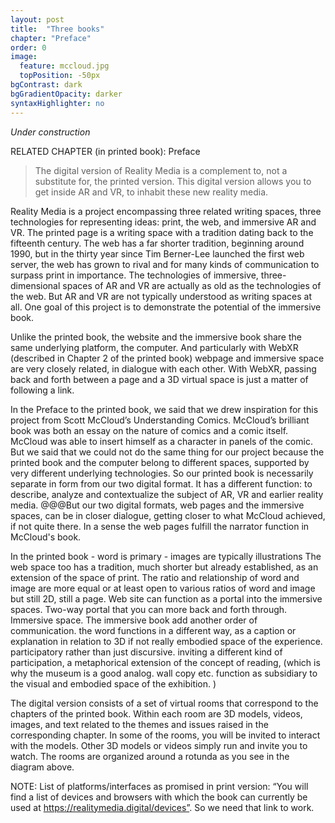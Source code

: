 ```yaml
---
layout: post
title:  "Three books"
chapter: "Preface"
order: 0
image:
  feature: mccloud.jpg
  topPosition: -50px
bgContrast: dark
bgGradientOpacity: darker
syntaxHighlighter: no
---
```


_Under construction_

RELATED CHAPTER (in printed book): Preface


<blockquote>The digital version of Reality Media is a complement to, not a substitute for, the printed version. This digital version allows you to get inside AR and VR, to inhabit these new reality media.</blockquote>

Reality Media is a project encompassing three related writing spaces, three technologies for representing ideas: print, the web, and immersive AR and VR. The printed page is a writing space with a tradition dating back to the fifteenth century. The web has a far shorter tradition, beginning around 1990, but in the thirty year since Tim Berner-Lee launched the first web server, the web has grown to rival and for many kinds of communication to surpass print in importance. The technologies of immersive, three-dimensional spaces of AR and VR are actually as old as the technologies of the web. But AR and VR are not typically understood as writing spaces at all. One goal of this project is to demonstrate the potential of the immersive book. 

Unlike the printed book, the website and the immersive book share the same underlying platform, the computer. And particularly with WebXR (described in Chapter 2 of the printed book) webpage and immersive space are very closely related, in dialogue with each other. With WebXR, passing back and forth between a page and a 3D virtual space is just a matter of following a link. 

In the Preface to the printed book, we said that we drew inspiration for this project from Scott McCloud’s Understanding Comics. McCloud’s brilliant book was both an essay on the nature of comics and a comic itself. McCloud was able to insert himself as a character in panels of the comic. But we said that we could not do the same thing for our project because the printed book and the computer belong to different spaces, supported by very different underlying technologies. So our printed book is necessarily separate in form from our two digital format. It has a different function: to describe, analyze and contextualize the subject of AR, VR and earlier reality media. @@@But our two digital formats, web pages and the immersive spaces, can be in closer dialogue, getting closer to what McCloud achieved, if not quite there. In a sense the web pages fulfill the narrator function in McCloud's book.


In the printed book - word is primary - images are typically illustrations
The web space too has a tradition, much shorter but already established, as an extension of the space of print. The ratio and relationship of word and image are more equal or at least open to various ratios of word and image but still 2D, still a page. Web site can function as a portal into the immersive spaces.  Two-way portal that you can more back and forth through.
Immersive space. The immersive book add another order of communication. the word functions in a different way, as a caption or explanation in relation to 3D if not really embodied space of the experience. participatory rather than just discursive. inviting a different kind of participation, a metaphorical extension of the concept of reading, (which is why the museum is a good analog. wall copy etc. function as subsidiary to the visual and embodied space of the exhibition. ) 


<div class="img img--fullContainer img--16xLeading" style="background-image: url({{ site.baseurl_book_img }}Rotunda-layout.png);"></div>

The digital version consists of a set of virtual rooms that correspond to the chapters of the printed book. Within each room are 3D models, videos, images, and text related to the themes and issues raised in the corresponding chapter. In some of the rooms, you will be invited to interact with the models. Other 3D models or videos simply run and invite you to watch. The rooms are organized around a rotunda as you see in the diagram above. 


<div class="img img--fullContainer img--14xLeading" style="background-image: url({{ site.baseurl_book_img }}intro-room.png);"></div>



NOTE: List of platforms/interfaces as promised in print version: “You will find a list of devices and browsers with which the book can currently be used at https://realitymedia.digital/devices”. So we need that link to work. 

